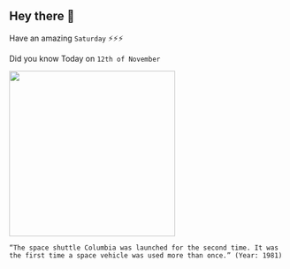 ## Hey there 👋
Have an amazing `Saturday` ⚡⚡⚡

Did you know Today on `12th of November`
 
 [<img src="https://upload.wikimedia.org/wikipedia/commons/2/26/Space_Shuttle_Columbia_lands_following_STS-62_on_18_March_1994._%28cropped%29.jpg" width="300" />](https://en.wikipedia.org/wiki/Space_Shuttle_Columbia) 
 ```
“The space shuttle Columbia was launched for the second time. It was the first time a space vehicle was used more than once.” (Year: 1981)
```
